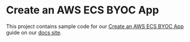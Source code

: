 # Create an AWS ECS BYOC App

This project contains sample code for our [Create an AWS ECS BYOC App](https://docs.nuon.co/guides/create-an-aws-ecs-byoc-app) guide on our [docs site](https://docs.nuon.co/).
